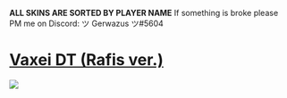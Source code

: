 **ALL SKINS ARE SORTED BY PLAYER NAME**
If something is broke please PM me on Discord: ツ Gerwazus ツ#5604




# [Vaxei DT (Rafis ver.)](https://joofixd.s-ul.eu/NyoJDqSp)
![](https://osu.ppy.sh/ss/13422086/af38)

